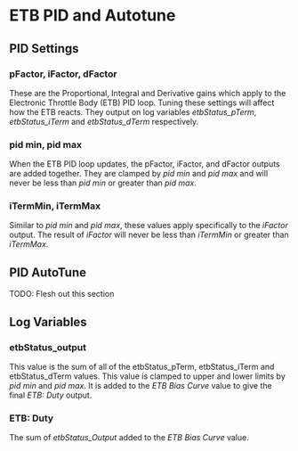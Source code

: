 # ETB PID and Autotune
## PID Settings
### pFactor, iFactor, dFactor
These are the Proportional, Integral and Derivative gains which apply to the Electronic Throttle Body (ETB) PID loop. Tuning these settings will affect how the ETB reacts. They output on log variables _etbStatus_pTerm_, _etbStatus_iTerm_ and _etbStatus_dTerm_ respectively.
### pid min, pid max
When the ETB PID loop updates, the pFactor, iFactor, and dFactor outputs are added together. They are clamped by _pid min_ and _pid max_ and will never be less than _pid min_ or greater than _pid max_.
### iTermMin, iTermMax
Similar to _pid min_ and _pid max_, these values apply specifically to the _iFactor_ output. The result of _iFactor_ will never be less than _iTermMin_ or greater than _iTermMax_.

## PID AutoTune
TODO: Flesh out this section

## Log Variables
### etbStatus_output
This value is the sum of all of the etbStatus_pTerm, etbStatus_iTerm and etbStatus_dTerm values. This value is clamped to upper and lower limits by _pid min_ and _pid max_. It is added to the _ETB Bias Curve_ value to give the final _ETB: Duty_ output.
### ETB: Duty
The sum of _etbStatus_Output_ added to the _ETB Bias Curve_ value.
